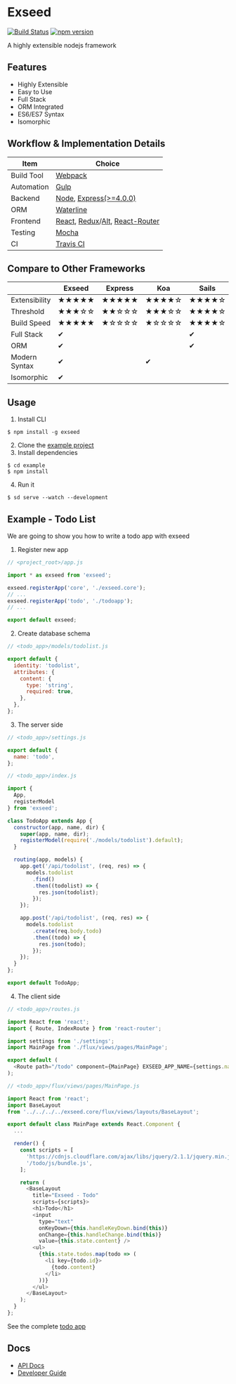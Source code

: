 # Exseed

[![Build Status](https://travis-ci.org/exseed/exseed.svg?branch=master)](https://travis-ci.org/exseed/exseed) [![npm version](https://badge.fury.io/js/exseed.svg)](https://badge.fury.io/js/exseed)

A highly extensible nodejs framework

## Features

- Highly Extensible
- Easy to Use
- Full Stack
- ORM Integrated
- ES6/ES7 Syntax
- Isomorphic

## Workflow & Implementation Details

| Item       | Choice |
|------------|--------|
| Build Tool | [Webpack](https://github.com/webpack/webpack) |
| Automation | [Gulp](https://github.com/gulpjs/gulp) |
| Backend    | [Node](https://nodejs.org/en/), [Express(>=4.0.0)](http://expressjs.com/) |
| ORM        | [Waterline](https://github.com/balderdashy/waterline) |
| Frontend   | [React](https://facebook.github.io/react/), [Redux](https://github.com/rackt/redux)/[Alt](http://alt.js.org/), [React-Router](https://github.com/rackt/react-router) |
| Testing    | [Mocha](https://mochajs.org/) |
| CI         | [Travis CI](https://travis-ci.org/) |

## Compare to Other Frameworks

|               | Exseed   | Express | Koa    | Sails  | Hapi   |
| ------------- | ------ | ------- | ------ | ------ | ------ |
| Extensibility | ★★★★★ | ★★★★★ | ★★★★☆ | ★★★★☆ | ★★★★☆ |
| Threshold     | ★★★☆☆ | ★★☆☆☆ | ★★★☆☆ | ★★★★☆ | ★★☆☆☆ |
| Build Speed   | ★★★★★ | ★☆☆☆☆ | ★☆☆☆☆ | ★★★★☆ | ★☆☆☆☆ |
| Full Stack    | ✔      |         |        | ✔      |        |
| ORM           | ✔      |         |        | ✔      |        |
| Modern Syntax | ✔      |         | ✔      |        |        |
| Isomorphic    | ✔      |         |        |        |        |

## Usage

1. Install CLI

  ```
  $ npm install -g exseed
  ```

2. Clone the [example project](https://github.com/exseed/exseed/tree/master/example)
3. Install dependencies

  ```
  $ cd example
  $ npm install
  ```

4. Run it

  ```
  $ sd serve --watch --development
  ```

## Example - Todo List

We are going to show you how to write a todo app with exseed

1. Register new app

  ```js
  // <project_root>/app.js

  import * as exseed from 'exseed';

  exseed.registerApp('core', './exseed.core');
  // ...
  exseed.registerApp('todo', './todoapp');
  // ...

  export default exseed;
  ```

2. Create database schema

  ```js
  // <todo_app>/models/todolist.js

  export default {
    identity: 'todolist',
    attributes: {
      content: {
        type: 'string',
        required: true,
      },
    },
  };
  ```

3. The server side

  ```js
  // <todo_app>/settings.js

  export default {
    name: 'todo',
  };
  ```

  ```js
  // <todo_app>/index.js

  import {
    App,
    registerModel
  } from 'exseed';

  class TodoApp extends App {
    constructor(app, name, dir) {
      super(app, name, dir);
      registerModel(require('./models/todolist').default);
    }

    routing(app, models) {
      app.get('/api/todolist', (req, res) => {
        models.todolist
          .find()
          .then((todolist) => {
            res.json(todolist);
          });
      });

      app.post('/api/todolist', (req, res) => {
        models.todolist
          .create(req.body.todo)
          .then((todo) => {
            res.json(todo);
          });
      });
    }
  };

  export default TodoApp;
  ```

4. The client side

  ```js
  // <todo_app>/routes.js

  import React from 'react';
  import { Route, IndexRoute } from 'react-router';

  import settings from './settings';
  import MainPage from './flux/views/pages/MainPage';

  export default (
    <Route path="/todo" component={MainPage} EXSEED_APP_NAME={settings.name} />
  );
  ```

  ```js
  // <todo_app>/flux/views/pages/MainPage.js

  import React from 'react';
  import BaseLayout
  from '../../../../exseed.core/flux/views/layouts/BaseLayout';

  export default class MainPage extends React.Component {
    ...

    render() {
      const scripts = [
        'https://cdnjs.cloudflare.com/ajax/libs/jquery/2.1.1/jquery.min.js',
        '/todo/js/bundle.js',
      ];

      return (
        <BaseLayout
          title="Exseed - Todo"
          scripts={scripts}>
          <h1>Todo</h1>
          <input
            type="text"
            onKeyDown={this.handleKeyDown.bind(this)}
            onChange={this.handleChange.bind(this)}
            value={this.state.content} />
          <ul>
            {this.state.todos.map(todo => (
              <li key={todo.id}>
                {todo.content}
              </li>
            ))}
          </ul>
        </BaseLayout>
      );
    }
  };
  ```

See the complete [todo app](https://github.com/exseed/exseed/tree/master/example/src/todoapp)

## Docs

- [API Docs](http://exseed.github.io/docs/exseed/0.1.15)
- [Developer Guide](https://github.com/exseed/exseed/blob/master/docs%2Fdeveloper%20guide.md)